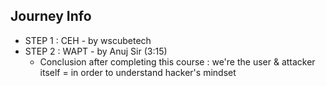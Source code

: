 ## Journey Info

- STEP 1 : CEH - by wscubetech
- STEP 2 : WAPT - by Anuj Sir (3:15)
    - Conclusion after completing this course : we're the user & attacker itself = in order to understand hacker's mindset